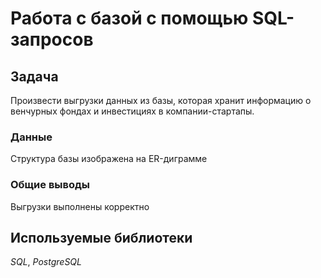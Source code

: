 #  Работа с базой с помощью SQL-запросов

## Задача

Произвести выгрузки данных из базы, которая хранит информацию о венчурных фондах и инвестициях в компании-стартапы. 

### Данные

Структура базы  изображена на ER-диграмме

### Общие выводы

Выгрузки выполнены корректно

## Используемые библиотеки
*SQL*, *PostgreSQL*

